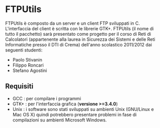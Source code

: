 FTPUtils
========

FTPUtils è composto da un server e un client FTP sviluppati in C. L'interfaccia del client è scritta con le librerie GTK+.
FTPUtils (il nome di tutto il pacchetto) sarà presentato come progetto per il corso di Reti di Calcolatori (appartenente alla laurea in Sicurezza dei Sistemi e delle Reti Informatiche presso il DTI di Crema) dell'anno scolastico 2011/2012 dai seguenti studenti:
* Paolo Stivanin
* Filippo Roncari
* Stefano Agostini

Requisiti
---------

* GCC    : per compilare i programmi
* GTK+	 : per l'interfaccia grafica (**versione >=3.4.0**)
* Unix	 : i software sono stati sviluppati su ambienti Unix (GNU/Linux e Mac OS X) quindi potrebbero presentare problemi in fase di compilazioni su ambienti Microsoft Windows.
